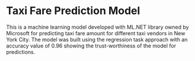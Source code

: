 # Taxi Fare Prediction Model

This is a machine learning model developed with ML.NET library owned by Microsoft for predicting taxi fare amount for different taxi vendors in New York City.
The model was built using the regression task approach with an accuracy value of 0.96 showing the trust-worthiness of the model for predictions.


